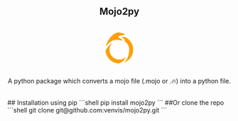 <h2 align="center"> Mojo2py</h2>
<br>
  <div class="examples" id="examples" display="flex"  align="center">
<img align="center" src="mojo2py.png" height="70" width="70"></img>
  </div>
<br>
  <div class="examples" id="examples" display="flex"  align="center">
<p>A python package which converts a mojo file (.mojo or .🔥) into a python file.</p>
  </div>
  <br>
## Installation  using pip
```shell
pip install mojo2py
```
##Or clone the repo
```shell
git clone git@github.com:venvis/mojo2py.git
```
